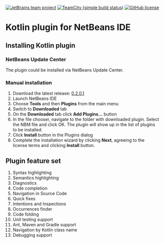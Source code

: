 [![JetBrains team project](http://jb.gg/badges/team.svg)](https://confluence.jetbrains.com/display/ALL/JetBrains+on+GitHub)
[![TeamCity (simple build status)](https://img.shields.io/teamcity/http/teamcity.jetbrains.com/s/Kotlin_NetBeansPlugin.svg)](https://teamcity.jetbrains.com/viewType.html?buildTypeId=Kotlin_NetBeansPlugin&branch_Kotlin=%3Cdefault%3E&tab=buildTypeStatusDiv)
[![GitHub license](https://img.shields.io/badge/license-Apache%20License%202.0-blue.svg?style=flat)](http://www.apache.org/licenses/LICENSE-2.0)

# Kotlin plugin for NetBeans IDE

## Installing Kotlin plugin

### NetBeans Update Center

The plugin could be installed via NetBeans Update Center.

### Manual installation

1. Download the latest release: [0.2.0.1](https://github.com/JetBrains/kotlin-netbeans/releases/tag/v0.2.0.1)
2. Launch NetBeans IDE
3. Choose **Tools** and then **Plugins** from the main menu
4. Switch to **Downloaded** tab
5. On the **Downloaded** tab click **Add Plugins...** button
6. In the file chooser, navigate to the folder with downloaded plugin. Select the NBM file and click OK. The plugin will show up in the list of plugins to be installed.
7. Click **Install** button in the Plugins dialog
8. Complete the installation wizard by clicking **Next**, agreeing to the license terms and clicking **Install** button.


## Plugin feature set

1. Syntax highlighting
2. Semantics highlighting
3. Diagnostics
4. Code completion
5. Navigation in Source Code
6. Quick fixes
7. Intentions and Inspections
8. Occurrences finder
9. Code folding 
10. Unit testing support
11. Ant, Maven and Gradle support
12. Navigation by Kotlin class name
13. Debugging support
